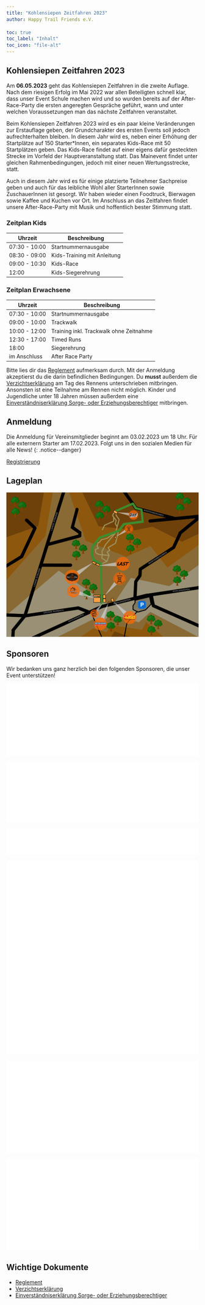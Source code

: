 ```yaml
---
title: "Kohlensiepen Zeitfahren 2023"
author: Happy Trail Friends e.V.

toc: true
toc_label: "Inhalt"
toc_icon: "file-alt"
---
```


## Kohlensiepen Zeitfahren 2023

Am **06.05.2023** geht das Kohlensiepen Zeitfahren in die zweite Auflage. Nach dem riesigen Erfolg im Mai 2022 war allen Beteiligten schnell klar, dass unser Event Schule machen wird und so wurden bereits auf der After-Race-Party die ersten angeregten Gespräche geführt, wann und unter welchen Voraussetzungen man das nächste Zeitfahren veranstaltet. 

Beim Kohlensiepen Zeitfahren 2023 wird es ein paar kleine Veränderungen zur Erstauflage geben, der Grundcharakter des ersten Events soll jedoch aufrechterhalten bleiben. In diesem Jahr wird es, neben einer Erhöhung der Startplätze auf 150 Starter*Innen, ein separates Kids-Race mit 50 Startplätzen geben. Das Kids-Race findet auf einer eigens dafür gesteckten Strecke im Vorfeld der Hauptveranstaltung statt. Das Mainevent findet unter gleichen Rahmenbedingungen, jedoch mit einer neuen Wertungsstrecke, statt. 

Auch in diesem Jahr wird es für einige platzierte Teilnehmer Sachpreise geben und auch für das leibliche Wohl aller StarterInnen sowie ZuschauerInnen ist gesorgt. Wir haben wieder einen Foodtruck, Bierwagen sowie Kaffee und Kuchen vor Ort. Im Anschluss an das Zeitfahren findet unsere After-Race-Party mit Musik und hoffentlich bester Stimmung statt. 

### Zeitplan Kids

| Uhrzeit | Beschreibung |
| --- | --- |
| 07:30 - 10:00 | Startnummernausgabe |
| 08:30 - 09:00 | Kids-Training mit Anleitung |
| 09:00 - 10:30 | Kids-Race |
| 12:00 | Kids-Siegerehrung |

### Zeitplan Erwachsene

| Uhrzeit | Beschreibung |
| --- | --- |
| 07:30 - 10:00 | Startnummernausgabe |
| 09:00 - 10:00 | Trackwalk |
| 10:00 - 12:00 | Training inkl. Trackwalk ohne Zeitnahme |
| 12:30 - 17:00 | Timed Runs |
| 18:00 | Siegerehrung |
| im Anschluss | After Race Party |

Bitte lies dir das [Reglement](/assets/documents/zeitfahren2023/Reglement.pdf) aufmerksam durch. Mit der Anmeldung akzeptierst du die darin befindlichen Bedingungen. Du **musst** außerdem die [Verzichtserklärung](/assets/documents/zeitfahren2023/Verzichtserklärung.pdf) am Tag des Rennens unterschrieben mitbringen. Ansonsten ist eine Teilnahme am Rennen nicht möglich. Kinder und Jugendliche unter 18 Jahren müssen außerdem eine [Einverständniserklärung Sorge- oder Erziehungsberechtiger](/assets/documents/zeitfahren2023/Einverständniserklärung%20Sorge-%20oder%20Erziehungsberechtigter.pdf) mitbringen.

## Anmeldung
Die Anmeldung für Vereinsmitglieder beginnt am 03.02.2023 um 18 Uhr. Für alle externern Starter am 17.02.2023. Folgt uns in den sozialen Medien für alle News!
{: .notice--danger}

<a href="https://timing.sportident.com/meldung/entries.php?wkid=20230506708201&sprache=de" class="btn btn--primary" disabled="">Registrierung</a>

## Lageplan
![](/assets/images/zeitfahren/lageplan.png)

## Sponsoren
Wir bedanken uns ganz herzlich bei den folgenden Sponsoren, die unser Event unterstützen!

![](/assets/images/zeitfahren/ixs-logo.png)

![](/assets/images/zeitfahren/muc-off-logo.png)

![](/assets/images/zeitfahren/spank-logo.png)

![](/assets/images/zeitfahren/kumpelbier-logo.png)

![](/assets/images/zeitfahren/ahe-logo.png)

![](/assets/images/zeitfahren/logo-discarvery.png)

## Wichtige Dokumente
* [Reglement](/assets/documents/zeitfahren2023/Reglement.pdf)
* [Verzichtserklärung](/assets/documents/zeitfahren2023/Verzichtserklärung.pdf)
* [Einverständniserklärung Sorge- oder Erziehungsberechtiger](/assets/documents/zeitfahren2023/Einverständniserklärung%20Sorge-%20oder%20Erziehungsberechtigter.pdf)
